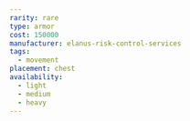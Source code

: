 ```yaml
---
rarity: rare
type: armor
cost: 150000
manufacturer: elanus-risk-control-services
tags:
  - movement
placement: chest
availability:
  - light
  - medium
  - heavy
---
```

